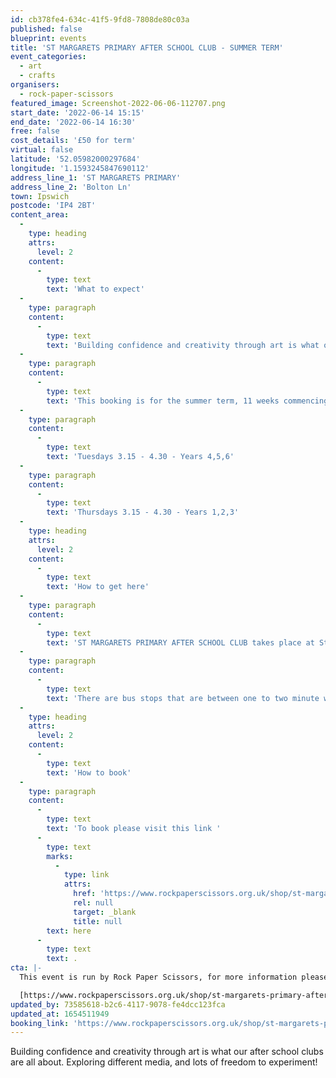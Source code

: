 ```yaml
---
id: cb378fe4-634c-41f5-9fd8-7808de80c03a
published: false
blueprint: events
title: 'ST MARGARETS PRIMARY AFTER SCHOOL CLUB - SUMMER TERM'
event_categories:
  - art
  - crafts
organisers:
  - rock-paper-scissors
featured_image: Screenshot-2022-06-06-112707.png
start_date: '2022-06-14 15:15'
end_date: '2022-06-14 16:30'
free: false
cost_details: '£50 for term'
virtual: false
latitude: '52.05982000297684'
longitude: '1.1593245847690112'
address_line_1: 'ST MARGARETS PRIMARY'
address_line_2: 'Bolton Ln'
town: Ipswich
postcode: 'IP4 2BT'
content_area:
  -
    type: heading
    attrs:
      level: 2
    content:
      -
        type: text
        text: 'What to expect'
  -
    type: paragraph
    content:
      -
        type: text
        text: 'Building confidence and creativity through art is what our after school clubs are all about. Exploring different media, and lots of freedom to experiment!'
  -
    type: paragraph
    content:
      -
        type: text
        text: 'This booking is for the summer term, 11 weeks commencing 25th April and ending week commencing 11th July with a one week break for half term.'
  -
    type: paragraph
    content:
      -
        type: text
        text: 'Tuesdays 3.15 - 4.30 - Years 4,5,6'
  -
    type: paragraph
    content:
      -
        type: text
        text: 'Thursdays 3.15 - 4.30 - Years 1,2,3'
  -
    type: heading
    attrs:
      level: 2
    content:
      -
        type: text
        text: 'How to get here'
  -
    type: paragraph
    content:
      -
        type: text
        text: 'ST MARGARETS PRIMARY AFTER SCHOOL CLUB takes place at St Margaret''s Primary School, IP4 2BT.'
  -
    type: paragraph
    content:
      -
        type: text
        text: 'There are bus stops that are between one to two minute walk from the venue.'
  -
    type: heading
    attrs:
      level: 2
    content:
      -
        type: text
        text: 'How to book'
  -
    type: paragraph
    content:
      -
        type: text
        text: 'To book please visit this link '
      -
        type: text
        marks:
          -
            type: link
            attrs:
              href: 'https://www.rockpaperscissors.org.uk/shop/st-margarets-primary-after-school-club-summer-term'
              rel: null
              target: _blank
              title: null
        text: here
      -
        type: text
        text: .
cta: |-
  This event is run by Rock Paper Scissors, for more information please get in touch via:

  [https://www.rockpaperscissors.org.uk/shop/st-margarets-primary-after-school-club-summer-term](https://www.rockpaperscissors.org.uk/shop/st-margarets-primary-after-school-club-summer-term)
updated_by: 73585618-b2c6-4117-9078-fe4dcc123fca
updated_at: 1654511949
booking_link: 'https://www.rockpaperscissors.org.uk/shop/st-margarets-primary-after-school-club-summer-term'
---
```

Building confidence and creativity through art is what our after school clubs are all about. Exploring different media, and lots of freedom to experiment!